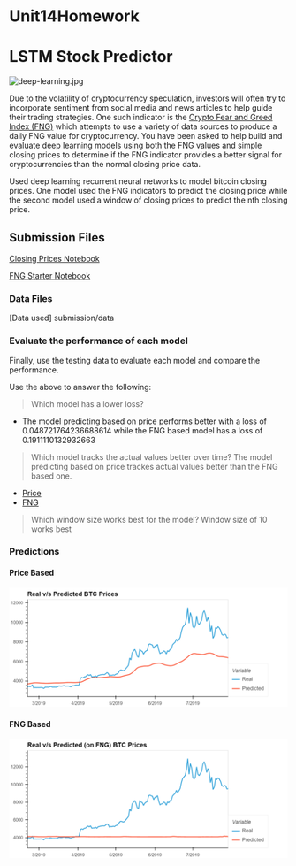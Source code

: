 # Unit14Homework
# LSTM Stock Predictor

![deep-learning.jpg](Images/deep-learning.jpg)

Due to the volatility of cryptocurrency speculation, investors will often try to incorporate sentiment from social media and news articles to help guide their trading strategies. One such indicator is the [Crypto Fear and Greed Index (FNG)](https://alternative.me/crypto/fear-and-greed-index/) which attempts to use a variety of data sources to produce a daily FNG value for cryptocurrency. You have been asked to help build and evaluate deep learning models using both the FNG values and simple closing prices to determine if the FNG indicator provides a better signal for cryptocurrencies than the normal closing price data.

Used deep learning recurrent neural networks to model bitcoin closing prices. One model  used the FNG indicators to predict the closing price while the second model  used a window of closing prices to predict the nth closing price.


## Submission Files

[Closing Prices  Notebook](submission/lstm_stock_predictor_closing.ipynb)

[FNG Starter Notebook](submission/lstm_stock_predictor_fng.ipynb)

### Data Files

[Data used] submission/data

### Evaluate the performance of each model

Finally, use the testing data to evaluate each model and compare the performance.

Use the above to answer the following:

> Which model has a lower loss?
* The model predicting  based on price performs better with a loss of 0.048721764236688614 while the FNG based model has a loss of 0.1911110132932663

> Which model tracks the actual values better over time?
The model predicting  based on price trackes actual values better than the FNG based one.
  * [Price](#Price-Based)
  * [FNG](#FNG-Based) 


> Which window size works best for the model?
Window size of 10 works best 

### Predictions

#### Price Based
![Price](images/price_based_plot.jpg)

#### FNG Based
![FNG](images/fng_based_plot.jpg) 


